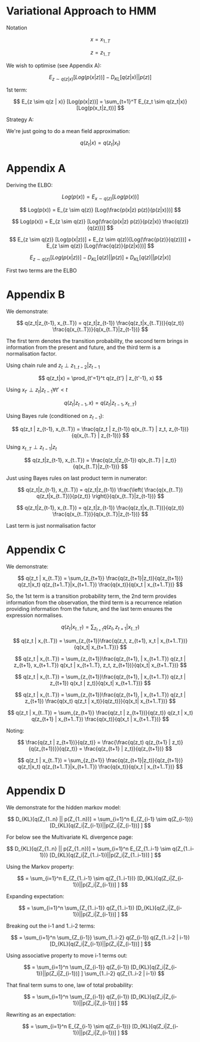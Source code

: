 # Variational Approach to HMM

Notation

$$
x = x_{1..T}
$$

$$
z = z_{1..T}
$$

We wish to optimise (see Appendix A):

$$
E_{z \sim q(z | x)} [Log(p(x | z))] - D_{KL}[q(z | x)||p(z)]
$$

1st term:

$$
E_{z \sim q(z | x)} [Log(p(x|z))] = \sum_{t=1}^T E_{z_t \sim q(z_t|x)} [Log(p(x_t|z_t))]
$$

Strategy A:

We're just going to do a mean field approximation:

$$
q(z_t|x) = q(z_t|x_t)
$$



# Appendix A

Deriving the ELBO:


$$
Log(p(x)) = E_{x \sim q(z)} [Log(p(x))]
$$

$$
Log(p(x)) = E_{z \sim q(z)} [Log(\frac{p(x|z) p(z)}{p(z|x)})]
$$

$$
Log(p(x)) = E_{z \sim q(z)} [Log(\frac{p(x|z) p(z)}{p(z|x)} \frac{q(z)}{q(z)})]
$$

$$
E_{z \sim q(z)} [Log(p(x|z))] + E_{z \sim q(z)}[Log(\frac{p(z)}{q(z)})] + E_{z \sim q(z)} [Log(\frac{q(z)}{p(z|x)})]
$$

$$
E_{z \sim q(z)} [Log(p(x|z))] - D_{KL}[q(z)||p(z)] + D_{KL}[q(z)||p(z|x)]
$$


First two terms are the ELBO


# Appendix B

We demonstrate:

$$
q(z_t|z_{t-1}, x_{t..T}) = q(z_t|z_{t-1}) \frac{q(z_t|x_{t..T})}{q(z_t)} \frac{q(x_{t..T})}{q(x_{t..T}|z_{t-1})}
$$

The first term denotes the transition probability, the second term brings in information from the present and future,
and the third term is a normalisation factor.

Using chain rule and $z_t \perp z_{1..t-2} | z_{t-1}$

$$
q(z_t|x) = \prod_{t'=1}^t q(z_{t'} | z_{t'-1}, x)
$$

Using $x_{t'} \perp z_t | z_{t-1} \forall t' \lt t$

$$
q(z_{t} | z_{t-1}, x) = q(z_{t} | z_{t-1}, x_{t..T})
$$

Using Bayes rule (conditioned on $z_{t-1}$):

$$
q(z_t | z_{t-1}, x_{t..T}) = \frac{q(z_t | z_{t-1}) q(x_{t..T} | z_t, z_{t-1})}{q(x_{t..T} | z_{t-1})}
$$

Using $x_{t..T} \perp z_{t-1} | z_t$

$$
q(z_t|z_{t-1}, x_{t..T}) = \frac{q(z_t|z_{t-1}) q(x_{t..T} | z_t)}{q(x_{t..T}|z_{t-1})}
$$

Just using Bayes rules on last product term in numerator:

$$
q(z_t|z_{t-1}, x_{t..T}) = q(z_t|z_{t-1}) \frac{\left( \frac{q(x_{t..T}) q(z_t|x_{t..T})}{p(z_t)} \right)}{q(x_{t..T}|z_{t-1})}
$$

$$
q(z_t|z_{t-1}, x_{t..T}) = q(z_t|z_{t-1}) \frac{q(z_t|x_{t..T})}{q(z_t)} \frac{q(x_{t..T})}{q(x_{t..T}|z_{t-1})}
$$

Last term is just normalisation factor


# Appendix C


We demonstrate:

$$
q(z_t | x_{t..T}) = \sum_{z_{t+1}} \frac{q(z_{t+1}|z_t)}{q(z_{t+1})} q(z_t|x_t) q(z_{t+1..T}|x_{t+1..T}) \frac{q(x_t)}{q(x_t | x_{t+1..T})}
$$

So, the 1st term is a transition probability term, the 2nd term provides information from the observation, the third term is a recurrence relation providing information from the future, and the last term ensures the expression normalises.

$$
q(z_t | x_{t..T}) = \sum_{z_{t+1}} q(z_t, z_{t+1} | x_{t..T})
$$

$$
q(z_t | x_{t..T}) = \sum_{z_{t+1}}\frac{q(z_t, z_{t+1}, x_t | x_{t+1..T})}{q(x_t| x_{t+1..T})}
$$

$$
q(z_t | x_{t..T}) = \sum_{z_{t+1}}\frac{q(z_{t+1}, | x_{t+1..T}) q(z_t | z_{t+1}, x_{t+1..T}) q(x_t | x_{t+1..T}, z_t, z_{t+1})}{q(x_t| x_{t+1..T})}
$$

$$
q(z_t | x_{t..T}) = \sum_{z_{t+1}}\frac{q(z_{t+1}, | x_{t+1..T}) q(z_t | z_{t+1}) q(x_t | z_t)}{q(x_t| x_{t+1..T})}
$$

$$
q(z_t | x_{t..T}) = \sum_{z_{t+1}}\frac{q(z_{t+1}, | x_{t+1..T}) q(z_t | z_{t+1}) \frac{q(x_t) q(z_t | x_t)}{q(z_t)}}{q(x_t| x_{t+1..T})}
$$

$$
q(z_t | x_{t..T}) = \sum_{z_{t+1}} \frac{q(z_t | z_{t+1})}{q(z_t)} q(z_t | x_t) q(z_{t+1} | x_{t+1..T}) \frac{q(x_t)}{q(x_t | x_{t+1..T})}
$$

Noting:

$$
\frac{q(z_t | z_{t+1})}{q(z_t)} = \frac{\frac{q(z_t) q(z_{t+1} | z_t)}{q(z_{t+1})}}{q(z_t)} = \frac{q(z_{t+1} | z_t)}{q(z_{t+1})}
$$

$$
q(z_t | x_{t..T}) = \sum_{z_{t+1}} \frac{q(z_{t+1}|z_t)}{q(z_{t+1})} q(z_t|x_t) q(z_{t+1..T}|x_{t+1..T}) \frac{q(x_t)}{q(x_t | x_{t+1..T})}
$$


# Appendix D

We demonstrate for the hidden markov model:

$$
D_{KL}[q(Z_{1..n} || p(Z_{1..n})] = \sum_{i=1}^n E_{Z_{i-1} \sim q(Z_{i-1})} [D_{KL}[q(Z_i|Z_{i-1})||p(Z_i|Z_{i-1})] ]
$$

For below see the Multivariate KL divergence page:

$$
D_{KL}[q(Z_{1..n} || p(Z_{1..n})] = \sum_{i=1}^n E_{Z_{1..i-1} \sim q(Z_{1..i-1})} [D_{KL}[q(Z_i|Z_{1..i-1})||p(Z_i|Z_{1..i-1})] ]
$$

Using the Markov property:

$$
 = \sum_{i=1}^n E_{Z_{1..i-1} \sim q(Z_{1..i-1})} [D_{KL}[q(Z_i|Z_{i-1})||p(Z_i|Z_{i-1})] ]
$$

Expanding expectation:

$$
 = \sum_{i=1}^n \sum_{Z_{1..i-1}} q(Z_{1..i-1}) [D_{KL}[q(Z_i|Z_{i-1})||p(Z_i|Z_{i-1})] ]
$$

Breaking out the i-1 and 1..i-2 terms:

$$
 = \sum_{i=1}^n \sum_{Z_{i-1}} \sum_{1..i-2} q(Z_{i-1}) q(Z_{1..i-2 | i-1}) [D_{KL}[q(Z_i|Z_{i-1})||p(Z_i|Z_{i-1})] ]
$$

Using associative property to move i-1 terms out:

$$
 = \sum_{i=1}^n \sum_{Z_{i-1}} q(Z_{i-1}) [D_{KL}[q(Z_i|Z_{i-1})||p(Z_i|Z_{i-1})] ] \sum_{1..i-2} q(Z_{1..i-2 | i-1}) 
$$

That final term sums to one, law of total probability:

$$
 = \sum_{i=1}^n \sum_{Z_{i-1}} q(Z_{i-1}) [D_{KL}[q(Z_i|Z_{i-1})||p(Z_i|Z_{i-1})] ]
$$

Rewriting as an expectation:

$$
 = \sum_{i=1}^n E_{Z_{i-1} \sim q(Z_{i-1})} [D_{KL}[q(Z_i|Z_{i-1})||p(Z_i|Z_{i-1})] ]
$$
